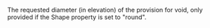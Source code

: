 ﻿The requested diameter (in elevation) of the provision for void, only provided if the Shape property is set to "round".